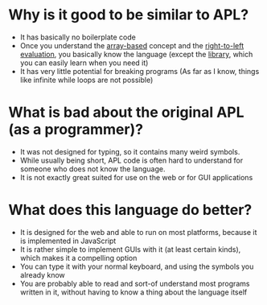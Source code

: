 # Why is it good to be similar to APL?

* It has basically no boilerplate code
* Once you understand the [array-based](/docs/design/why/arrayProgramming.html) concept and the [right-to-left evaluation](/docs/design/why/operatorPrecedence.html), you basically know the language (except the [library](/docs/api/home), which you can easily learn when you need it)
* It has very little potential for breaking programs (As far as I know, things like infinite while loops are not possible)

# What is bad about the original APL (as a programmer)?

* It was not designed for typing, so it contains many weird symbols.
* While usually being short, APL code is often hard to understand for someone who does not know the language.
* It is not exactly great suited for use on the web or for GUI applications

# What does this language do better?

* It is designed for the web and able to run on most platforms, because it is implemented in JavaScript
* It is rather simple to implement GUIs with it (at least certain kinds), which makes it a compelling option
* You can type it with your normal keyboard, and using the symbols you already know
* You are probably able to read and sort-of understand most programs written in it, without having to know a thing about the language itself
